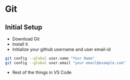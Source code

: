 # Git
## Initial Setup
- Download Git
- Install it
- Initialize your github username and user email-id

```Bash
git config --global user.name "Your Name"
git config --global user.email "your-email@example.com"
```

- Rest of the things in VS Code
